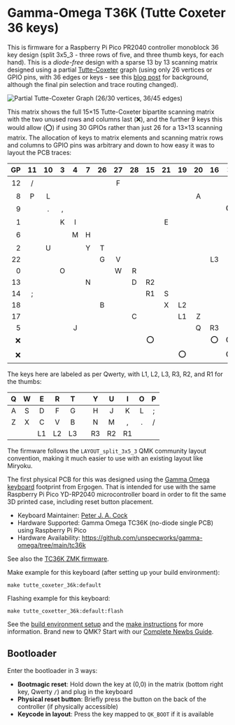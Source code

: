 # Gamma-Omega T36K (Tutte Coxeter 36 keys)

This is firmware for a Raspberry Pi Pico PR2040 controller monoblock 36 key design
(split 3x5_3 - three rows of five, and three thumb keys, for each hand). This is a
*diode-free* design with a sparse 13 by 13 scanning matrix designed using a partial
[Tutte-Coxeter](https://en.wikipedia.org/wiki/Tutte%E2%80%93Coxeter_graph) graph
(using only 26 vertices or GPIO pins, with 36 edges or keys - see this
[blog post](https://astrobeano.blogspot.com/2025/05/ergo-mech-keyboard-wiring-using-tutte-coxeter-graph.html)
for background, although the final pin selection and trace routing changed).

![Partial Tutte-Coxeter Graph (26/30 vertices, 36/45 edges)](https://blogger.googleusercontent.com/img/b/R29vZ2xl/AVvXsEhvS5QfAl7YotptMtpu0nG8XOHOsqG2vocUFF2sRgrn_QwAcUQNhDkctHt_42rQor3Bb5tbAW6FiOsYqv2craP086HMTuAqWk9U0A4yOeEsQkhyphenhyphenUxoayJWf5e-N3_Jg1TC1p9YAiVPTK02pEVCUu3hl72REIk5BAjXgZGoF7T-NWQ28iRirwFs6yzFzAe0/w200-h194/Screenshot%202025-05-28%20at%2014.59.35.png)

This matrix shows the full 15×15 Tutte-Coxeter bipartite scanning matrix with the
two unused rows and columns last (❌), and the further 9 keys this would allow (⭕)
if using 30 GPIOs rather than just 26 for a 13×13 scanning matrix. The allocation
of keys to matrix elements and scanning matrix rows and columns to GPIO pins was
arbitrary and down to how easy it was to layout the PCB traces:

| GP | 11 | 10 | 3 | 4 | 7 | 26 | 27 | 28 | 15 | 21 | 19 | 20 | 16 | ❌ | ❌ |
|---:|:--:|:--:|:-:|:-:|:-:|:--:|:--:|:--:|:--:|:--:|:--:|:--:|:--:|:--:|:--:|
| 12 |  / |    |   |   |   |    |  F |    |    |    |    |    |    |    | ⭕ |
| 8  |  P |  L |   |   |   |    |    |    |    |    |    |  A |    |    |    |
| 9  |    |  . | , |   |   |    |    |    |    |    |    |    |    | ⭕ |    |
| 1  |    |    | K | I |   |    |    |    |    |  E |    |    |    |    |    |
| 6  |    |    |   | M | H |    |    |    |    |    |    |    |    |    | ⭕ |
| 2  |    |  U |   |   | Y |  T |    |    |    |    |    |    |    |    |    |
| 22 |    |    |   |   |   |  G |  V |    |    |    |    |    | L3 |    |    |
| 0  |    |    | O |   |   |    |  W |  R |    |    |    |    |    |    |    |
| 13 |    |    |   |   | N |    |    |  D | R2 |    |    |    |    |    |    |
| 14 |  ; |    |   |   |   |    |    |    | R1 |  S |    |    |    |    |    |
| 18 |    |    |   |   |   |  B |    |    |    |  X | L2 |    |    |    |    |
| 17 |    |    |   |   |   |    |    |  C |    |    | L1 |  Z |    |    |    |
| 5  |    |    |   | J |   |    |    |    |    |    |    |  Q | R3 |    |    |
| ❌ |    |    |   |   |   |    |    |    | ⭕ |    |    |    | ⭕  | ⭕ |    |
| ❌ |    |    |   |   |   |    |    |    |    |    | ⭕ |    |    | ⭕  | ⭕ |

The keys here are labeled as per Qwerty, with L1, L2, L3, R3, R2, and R1 for the thumbs:

| Q | W |  E |  R |  T |   |  Y |  U |  I | O | P |
|:-:|:-:|:--:|:--:|:--:|:-:|:--:|:--:|:--:|:-:|:-:|
| A | S |  D |  F |  G |   |  H |  J |  K | L | ; |
| Z | X |  C |  V |  B |   |  N |  M |  , | . | / |
|   |   | L1 | L2 | L3 |   | R3 | R2 | R1 |   |   |

The firmware follows the `LAYOUT_split_3x5_3` QMK community layout convention, making it much
easier to use with an existing layout like Miryoku.

The first physical PCB for this was designed using the [Gamma Omega
keyboard](https://github.com/unspecworks/gamma-omega) footprint from Ergogen.
That is intended for use with the same Raspberry Pi Pico YD-RP2040 microcontroller
board in order to fit the same 3D printed case, including reset button placement.

* Keyboard Maintainer: [Peter J. A. Cock](https://github.com/peterjc)
* Hardware Supported: Gamma Omega TC36K (no-diode single PCB) using Raspberry Pi Pico
* Hardware Availability: https://github.com/unspecworks/gamma-omega/tree/main/tc36k

See also the [TC36K ZMK firmware](https://github.com/peterjc/zmk-keyboard-firmware/tree/main/boards/shields/tc36k).

Make example for this keyboard (after setting up your build environment):

    make tutte_coxeter_36k:default

Flashing example for this keyboard:

    make tutte_coxetter_36k:default:flash

See the [build environment setup](https://docs.qmk.fm/#/getting_started_build_tools) and the [make instructions](https://docs.qmk.fm/#/getting_started_make_guide) for more information. Brand new to QMK? Start with our [Complete Newbs Guide](https://docs.qmk.fm/#/newbs).

## Bootloader

Enter the bootloader in 3 ways:

* **Bootmagic reset**: Hold down the key at (0,0) in the matrix (bottom right key, Qwerty `/`) and plug in the keyboard
* **Physical reset button**: Briefly press the button on the back of the controller (if physically accessible)
* **Keycode in layout**: Press the key mapped to `QK_BOOT` if it is available
